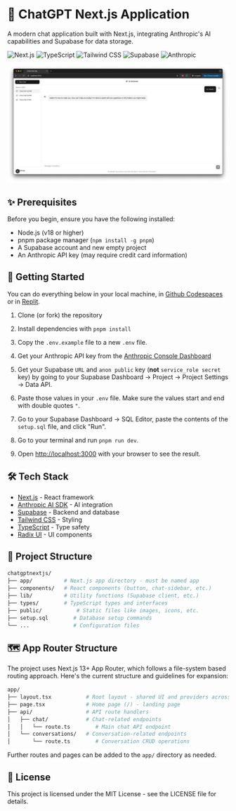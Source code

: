 # 🤖 ChatGPT Next.js Application

A modern chat application built with Next.js, integrating Anthropic's AI capabilities and Supabase for data storage.

![Next.js](https://img.shields.io/badge/Next.js-000000?style=for-the-badge&logo=next.js&logoColor=white)
![TypeScript](https://img.shields.io/badge/TypeScript-007ACC?style=for-the-badge&logo=typescript&logoColor=white)
![Tailwind CSS](https://img.shields.io/badge/Tailwind_CSS-38B2AC?style=for-the-badge&logo=tailwind-css&logoColor=white)
![Supabase](https://img.shields.io/badge/Supabase-3ECF8E?style=for-the-badge&logo=supabase&logoColor=white)
![Anthropic](https://img.shields.io/badge/Anthropic-6B46C1?style=for-the-badge&logo=anthropic&logoColor=white)

![](public/capture.png)

## ✨ Prerequisites

Before you begin, ensure you have the following installed:

- Node.js (v18 or higher)
- pnpm package manager (`npm install -g pnpm`)
- A Supabase account and new empty project
- An Anthropic API key (may require credit card information)

## 🚀 Getting Started

You can do everything below in your local machine, in [Github Codespaces](https://github.com/codespaces) or in [Replit](https://replit.com).

1. Clone (or fork) the repository

2. Install dependencies with `pnpm install`

3. Copy the `.env.example` file to a new `.env` file.

4. Get your Anthropic API key from the [Anthropic Console Dashboard](https://console.anthropic.com/dashboard)

5. Get your Supabase `URL` and `anon public` key (**not** `service_role secret` key) by going to your Supabase Dashboard -> Project -> Project Settings -> Data API.

6. Paste those values in your `.env` file. Make sure the values start and end with double quotes `"`.

7. Go to your Supabase Dashboard -> SQL Editor, paste the contents of the `setup.sql` file, and click "Run".

8. Go to your terminal and run `pnpm run dev`.

9. Open [http://localhost:3000](http://localhost:3000) with your browser to see the result.

## 🛠️ Tech Stack

- [Next.js](https://nextjs.org/) - React framework
- [Anthropic AI SDK](https://www.anthropic.com/) - AI integration
- [Supabase](https://supabase.com/) - Backend and database
- [Tailwind CSS](https://tailwindcss.com/) - Styling
- [TypeScript](https://www.typescriptlang.org/) - Type safety
- [Radix UI](https://www.radix-ui.com/) - UI components

## 📁 Project Structure

```bash
chatgptnextjs/
├── app/          # Next.js app directory - must be named app
├── components/   # React components (button, chat-sidebar, etc.)
├── lib/          # Utility functions (Supabase client, etc.)
├── types/        # TypeScript types and interfaces
├── public/           # Static files like images, icons, etc.
├── setup.sql        # Database setup commands
└── ...              # Configuration files
```

## 🗺️ App Router Structure

The project uses Next.js 13+ App Router, which follows a file-system based routing approach. Here's the current structure and guidelines for expansion:

```bash
app/
├── layout.tsx           # Root layout - shared UI and providers across the app
├── page.tsx             # Home page (/) - landing page
├── api/                 # API route handlers
│   ├── chat/            # Chat-related endpoints
│   │   └── route.ts        # Main chat API endpoint
│   └── conversations/   # Conversation-related endpoints
│       └── route.ts        # Conversation CRUD operations
```

Further routes and pages can be added to the `app/` directory as needed.

## 📝 License

This project is licensed under the MIT License - see the LICENSE file for details.
